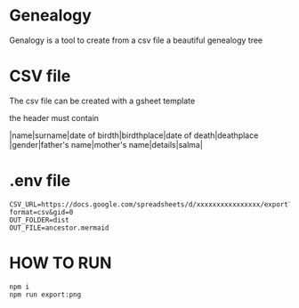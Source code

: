 # Genealogy

Genalogy is a tool to create from a csv file a beautiful genealogy tree

# CSV file

The csv file can be created with a gsheet template

the header must contain

|name|surname|date of birdth|birdthplace|date of death|deathplace |gender|father's name|mother's name|details|salma|

# .env file

```
CSV_URL=https://docs.google.com/spreadsheets/d/xxxxxxxxxxxxxxxx/export?format=csv&gid=0
OUT_FOLDER=dist
OUT_FILE=ancestor.mermaid
```

# HOW TO RUN

```
npm i
npm run export:png
```

